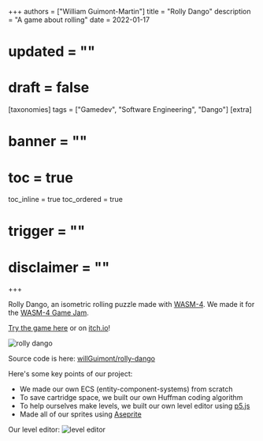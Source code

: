 +++
authors = ["William Guimont-Martin"]
title = "Rolly Dango"
description = "A game about rolling"
date = 2022-01-17
# updated = ""
# draft = false
[taxonomies]
tags = ["Gamedev", "Software Engineering", "Dango"]
[extra]
# banner = ""
# toc = true
toc_inline = true
toc_ordered = true
# trigger = ""
# disclaimer = ""
+++

Rolly Dango, an isometric rolling puzzle made with <a class="external" href="https://wasm4.org/" target="_blank">WASM-4</a>. We made it for the <a class="external" href="https://itch.io/jam/wasm4" target="_blank">WASM-4 Game Jam</a>.

<a class="external" href="https://willguimont.github.io/rolly-dango/" target="_blank">Try the game here</a> or on <a class="external" href="https://willguimont.itch.io/rolly-dango" target="_blank">itch.io</a>!

![rolly dango](https://raw.githubusercontent.com/willGuimont/rolly-dango/main/assets/game.webp)

Source code is here: <a class="external" href="https://github.com/willGuimont/rolly-dango" target="_blank">willGuimont/rolly-dango</a>

Here's some key points of our project:

- We made our own ECS (entity-component-systems) from scratch
- To save cartridge space, we built our own Huffman coding algorithm
- To help ourselves make levels, we built our own level editor using <a class="external" href="https://p5js.org/" target="_blank">p5.js</a>
- Made all of our sprites using <a class="external" href="https://www.aseprite.org/" target="_blank">Aseprite</a>

Our level editor:
![level editor](https://raw.githubusercontent.com/willGuimont/rolly-dango/main/assets/editor.webp)
